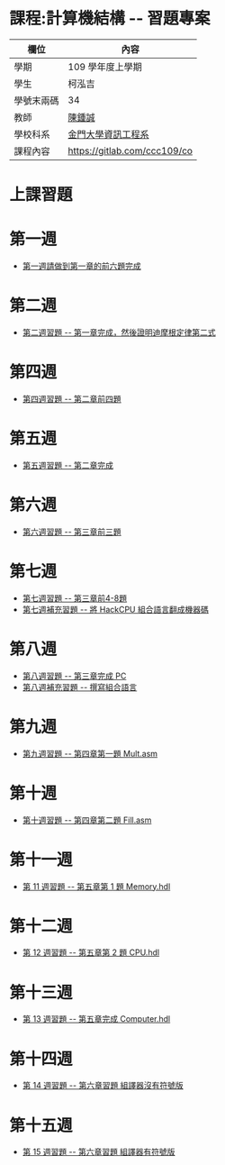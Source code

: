 # 課程:計算機結構 -- 習題專案

欄位 | 內容
-----|--------
學期 | 109 學年度上學期
學生 |  柯泓吉
學號末兩碼 | 34
教師 | [陳鍾誠](https://www.nqu.edu.tw/educsie/index.php?act=blog&code=list&ids=4)
學校科系 | [金門大學資訊工程系](https://www.nqu.edu.tw/educsie/index.php)
課程內容 | https://gitlab.com/ccc109/co

# 上課習題
# 第一週
* [第一週請做到第一章的前六題完成](https://github.com/www-abcdefg/co109a/blob/master/01/HW1.md)
# 第二週
* [第二週習題 -- 第一章完成，然後證明迪摩根定律第二式](https://github.com/www-abcdefg/co109a/blob/master/01/HW2.md)
# 第四週
* [第四週習題 -- 第二章前四題](https://github.com/www-abcdefg/co109a/blob/master/02/HW3.md)
# 第五週
* [第五週習題 -- 第二章完成](https://github.com/www-abcdefg/co109a/blob/master/02/HW4.md)
# 第六週
* [第六週習題 -- 第三章前三題](https://github.com/www-abcdefg/co109a/blob/master/03/a/HW5.md)
# 第七週
* [第七週習題 -- 第三章前4-8題](https://github.com/www-abcdefg/co109a/blob/master/03/a/HW6.md)
* [第七週補充習題 -- 將 HackCPU 組合語言翻成機器碼](https://github.com/www-abcdefg/co109a/blob/master/picture/HackCPU%20%E7%B5%84%E5%90%88%E8%AA%9E%E8%A8%80%E7%BF%BB%E6%88%90%E6%A9%9F%E5%99%A8%E7%A2%BC.jpg)
# 第八週
* [第八週習題 -- 第三章完成 PC](https://github.com/www-abcdefg/co109a/blob/master/03/a/HW7.md)
* [第八週補充習題 -- 撰寫組合語言](https://github.com/www-abcdefg/co109a/blob/master/03/%E7%AC%AC%E5%85%AB%E5%91%A8%E8%A3%9C%E5%85%85.md)
# 第九週
* [第九週習題 -- 第四章第一題 Mult.asm](https://github.com/www-abcdefg/co109a/blob/master/04/mult/hw8.md)
# 第十週
* [第十週習題 -- 第四章第二題 Fill.asm](https://github.com/www-abcdefg/co109a/blob/master/04/fill/hw9.md)
# 第十一週
* [第 11 週習題 -- 第五章第 1 題 Memory.hdl](https://github.com/www-abcdefg/co109a/blob/master/05/HW10.md)
# 第十二週
* [第 12 週習題 -- 第五章第 2 題 CPU.hdl](https://github.com/www-abcdefg/co109a/blob/master/05/HW11.md)
# 第十三週
* [第 13 週習題 -- 第五章完成 Computer.hdl](https://github.com/www-abcdefg/co109a/blob/master/05/HW12.md)
# 第十四週
* [第 14 週習題 -- 第六章習題 組譯器沒有符號版]()
# 第十五週
* [第 15 週習題 -- 第六章習題 組譯器有符號版]()